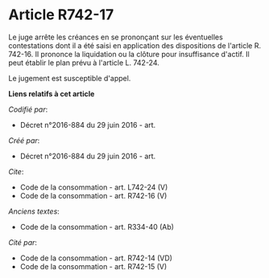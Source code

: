 # Article R742-17

Le juge arrête les créances en se prononçant sur les éventuelles contestations dont il a été saisi en application des
dispositions de l'article R. 742-16. Il prononce la liquidation ou la clôture pour insuffisance d'actif. Il peut établir le
plan prévu à l'article L. 742-24. 

Le jugement est susceptible d'appel.

**Liens relatifs à cet article**

_Codifié par_:

  - Décret n°2016-884 du 29 juin 2016 - art.

_Créé par_:

  - Décret n°2016-884 du 29 juin 2016 - art.

_Cite_:

  - Code de la consommation - art. L742-24 (V)
  - Code de la consommation - art. R742-16 (V)

_Anciens textes_:

  - Code de la consommation - art. R334-40 (Ab)

_Cité par_:

  - Code de la consommation - art. R742-14 (VD)
  - Code de la consommation - art. R742-15 (V)
